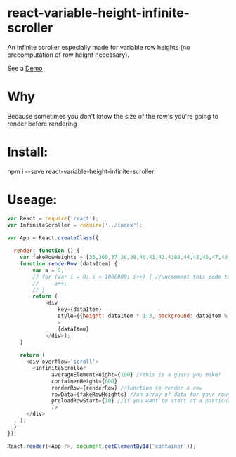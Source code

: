 # react-variable-height-infinite-scroller

An infinite scroller especially made for variable row heights (no precomputation of row height necessary).

See a [Demo](http://tnrich.github.io/react-variable-height-infinite-scroller/)

# Why

Because sometimes you don't know the size of the row's you're going to render before rendering

# Install: 

npm i --save react-variable-height-infinite-scroller

# Useage: 
```javascript
var React = require('react');
var InfiniteScroller = require('../index');

var App = React.createClass({
  
  render: function () {
    var fakeRowHeights = [35,369,37,38,39,40,41,42,4388,44,45,46,47,48,49,50,51,52,53,54,55,56,57,58,59,60,61,62,63,64,65,66,67, 123,188,12,122,616,234,636,755,432,112,443,69,77,88,89,99,111,222,333,444,55,555,6654];
    function renderRow (dataItem) {
        var a = 0;
        // for (var i = 0; i < 1000000; i++) { //uncomment this code to simulate a complicated row rendering
        //     a++;
        // }
        return (
            <div 
                key={dataItem} 
                style={{height: dataItem * 1.3, background: dataItem % 2 === 0 ? 'red' : 'orange'}} //multiplying heights by an arbitrary factor just to show that the heights being passed in aren't being used to adjust the scroll container
                > 
                {dataItem}
            </div>);
    }
      
    return (
      <div overflow='scroll'>
        <InfiniteScroller
              averageElementHeight={100} //this is a guess you make!
              containerHeight={600}
              renderRow={renderRow} //function to render a row
              rowData={fakeRowHeights} //an array of data for your rows
              preloadRowStart={10} //if you want to start at a particular row to begin with
              />
      </div>
    );
  }
});

React.render(<App />, document.getElementById('container'));
```
